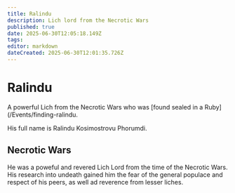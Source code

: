```yaml
---
title: Ralindu
description: Lich lord from the Necrotic Wars
published: true
date: 2025-06-30T12:05:18.149Z
tags: 
editor: markdown
dateCreated: 2025-06-30T12:01:35.726Z
---
```


# Ralindu
A powerful Lich from the Necrotic Wars who was [found sealed in a Ruby](/Events/finding-ralindu.

His full name is Ralindu Kosimostrovu Phorumdi. 


## Necrotic Wars
He was a poweful and revered Lich Lord from the time of the Necrotic Wars. His research into undeath gained him the fear of the general populace and respect of his peers, as well ad reverence from lesser liches.